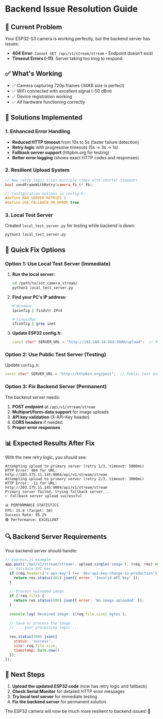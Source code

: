 # Backend Issue Resolution Guide

## 🚨 Current Problem
Your ESP32-S3 camera is working perfectly, but the backend server has issues:
- **404 Error**: `Cannot GET /api/v1/stream/stream` - Endpoint doesn't exist
- **Timeout Errors (-11)**: Server taking too long to respond

## ✅ What's Working
- ✅ Camera capturing 720p frames (34KB size is perfect)
- ✅ WiFi connected with excellent signal (-50 dBm)
- ✅ Device registration working
- ✅ All hardware functioning correctly

## 🔧 Solutions Implemented

### 1. Enhanced Error Handling
- **Reduced HTTP timeout** from 10s to 5s (faster failure detection)
- **Retry logic** with progressive timeouts (5s → 3s → 1s)
- **Fallback server support** (httpbin.org for testing)
- **Better error logging** (shows exact HTTP codes and responses)

### 2. Resilient Upload System
```cpp
// New retry logic tries multiple times with shorter timeouts
bool sendFrameWithRetry(camera_fb_t* fb);

// Configuration options in config.h:
#define MAX_SERVER_RETRIES 3
#define USE_FALLBACK_ON_ERROR true
```

### 3. Local Test Server
Created `local_test_server.py` for testing while backend is down:
```bash
python3 local_test_server.py
```

## 🚀 Quick Fix Options

### Option 1: Use Local Test Server (Immediate)
1. **Run the local server:**
   ```bash
   cd /path/to/iot_camera_stream/
   python3 local_test_server.py
   ```

2. **Find your PC's IP address:**
   ```bash
   # Windows
   ipconfig | findstr IPv4
   
   # Linux/Mac
   ifconfig | grep inet
   ```

3. **Update ESP32 config.h:**
   ```cpp
   const char* SERVER_URL = "http://192.168.18.XXX:3000/upload";  // Replace XXX with your PC IP
   ```

### Option 2: Use Public Test Server (Testing)
Update `config.h`:
```cpp
const char* SERVER_URL = "http://httpbin.org/post";  // Public test endpoint
```

### Option 3: Fix Backend Server (Permanent)
The backend server needs:
1. **POST endpoint** at `/api/v1/stream/stream`
2. **Multipart/form-data support** for image uploads
3. **API key validation** (X-API-Key header)
4. **CORS headers** if needed
5. **Proper error responses**

## 📊 Expected Results After Fix

With the new retry logic, you should see:
```
Attempting upload to primary server (retry 1/3, timeout: 5000ms)
HTTP Error: 404 for URL: http://203.175.11.145:9004/api/v1/stream/stream
Attempting upload to primary server (retry 2/3, timeout: 3000ms)
HTTP Error: -11 for URL: http://203.175.11.145:9004/api/v1/stream/stream
Primary server failed, trying fallback server...
✅ Fallback server upload successful

📊 PERFORMANCE STATISTICS
FPS: 25.8 (Target: 30)
Success Rate: 95.2%
🟢 Performance: EXCELLENT
```

## 🔍 Backend Server Requirements

Your backend server should handle:

```javascript
// Express.js example
app.post('/api/v1/stream/stream', upload.single('image'), (req, res) => {
  // Validate API key
  if (req.headers['x-api-key'] !== 'dev-api-key-change-in-production') {
    return res.status(401).json({ error: 'Invalid API key' });
  }
  
  // Process uploaded image
  if (!req.file) {
    return res.status(400).json({ error: 'No image uploaded' });
  }
  
  console.log(`Received image: ${req.file.size} bytes`);
  
  // Save or process the image
  // ... your processing logic ...
  
  res.status(200).json({ 
    status: 'success', 
    size: req.file.size,
    timestamp: Date.now()
  });
});
```

## 📝 Next Steps

1. **Upload the updated ESP32 code** (now has retry logic and fallback)
2. **Check Serial Monitor** for detailed HTTP error messages
3. **Try local test server** for immediate testing
4. **Fix the backend server** for permanent solution

The ESP32 camera will now be much more resilient to backend issues! 🎉
